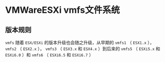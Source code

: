 # VMWareESXi vmfs文件系统

## 版本规则

`vmfs` 随着 `ESX/ESXi` 的版本升级也会随之升级，从早期的 `vmfs1` （ `ESX1.x` ）， `vmfs2` （ `ESX2.x` ）， `vmfs3` （ `ESX3.x` 和 `ESX4.x` ）到后来的 `vmfs5` （ `ESXi5.x` 和 `ESXi6.0` ）和 `vmfs6` （ `ESXi6.5` 和 `ESXi6.7` ）
